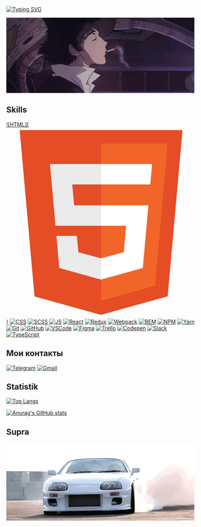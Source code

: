 

[![Typing SVG](https://readme-typing-svg.herokuapp.com?font=Fira+Code&size=18&pause=1000&color=F70202&width=600&height=100&lines=Приветствую😊+на+своем+gitHub+профиле💥+Я+Junior+frontend+из+Тирасполя🗾)](https://git.io/typing-svg)
 </br>
 
[![Header](https://github.com/424Nkita-Csharsfta4/424Nkita-Csharsfta4/blob/main/424Nkita-Csharsfta4-main/assets/1.gif)](https://vk.com/php1234python)

## Skills

[![HTML](<svg viewBox="0 0 128 128">
<path fill="#E44D26" d="M19.037 113.876L9.032 1.661h109.936l-10.016 112.198-45.019 12.48z"></path><path fill="#F16529" d="M64 116.8l36.378-10.086 8.559-95.878H64z"></path><path fill="#EBEBEB" d="M64 52.455H45.788L44.53 38.361H64V24.599H29.489l.33 3.692 3.382 37.927H64zm0 35.743l-.061.017-15.327-4.14-.979-10.975H33.816l1.928 21.609 28.193 7.826.063-.017z"></path><path fill="#fff" d="M63.952 52.455v13.763h16.947l-1.597 17.849-15.35 4.143v14.319l28.215-7.82.207-2.325 3.234-36.233.335-3.696h-3.708zm0-27.856v13.762h33.244l.276-3.092.628-6.978.329-3.692z"></path>
</svg>)](https://www.w3.org/html) [![CSS](./images/css.png)](https://www.w3schools.com/css/) [![SCSS](./images/scss.png)](https://sass-lang.com/) [![JS](./images/js.png)](https://developer.mozilla.org/en-US/docs/Web/JavaScript) [![React](./images/react.png)](https://reactjs.org/) [![Redux](./images/redux.png)](https://redux.js.org/) [![Webpack](./images/webpack.png)](https://webpack.js.org/) [![BEM](./images/bem.png)](https://ru.bem.info/) [![NPM](./images/npm.png)](https://www.npmjs.com/) [![Yarn](./images/yarn.png)](https://yarnpkg.com/) [![Git](./images/git.png)](https://git-scm.com/) [![GitHub](./images/github.png)](https://github.com/) [![VSCode](./images/vscode.png)](https://code.visualstudio.com/) [![Figma](./images/figma.png)](https://www.figma.com/) [![Trello](./images/trello.png)](https://trello.com) [![Codepen](./images/codepen.png)](https://codepen.io/) [![Slack](./images/slack.png)](https://slack.com/) [![TypeScript](./images/typescript.png)](https://www.typescriptlang.org/)

## Мои контакты

[![Telegram](https://img.shields.io/badge/Telegram-FFFFFF?style=plastic&logo=Telegram&logoColor=000000)](https://t.me/AndreyArkhipov11) [![Gmail](https://img.shields.io/badge/Gmail-FFFFFF?style=plastic&logo=Gmail&logoColor=FF0000)](mailto:arhipov0212@gmail.com)


## Statistik

[![Top Langs](https://github-readme-stats.vercel.app/api/top-langs/?username=anuraghazra&layout=compact)](https://github.com/anuraghazra/github-readme-stats)

[![Anurag's GitHub stats](https://github-readme-stats.vercel.app/api?username=anuraghazra)](https://github.com/anuraghazra/github-readme-stats&bg_color=DEG,COLOR1,COLOR2,COLOR3...COLOR10)



## Supra 
[![Footer](https://github.com/424Nkita-Csharsfta4/424Nkita-Csharsfta4/blob/main/assets/2.gif)](https://www.youtube.com/watch?v=H1OXCCpH_E4)
